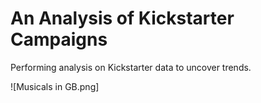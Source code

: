 # An Analysis of Kickstarter Campaigns
Performing analysis on Kickstarter data to uncover trends.

![Musicals in GB.png]
